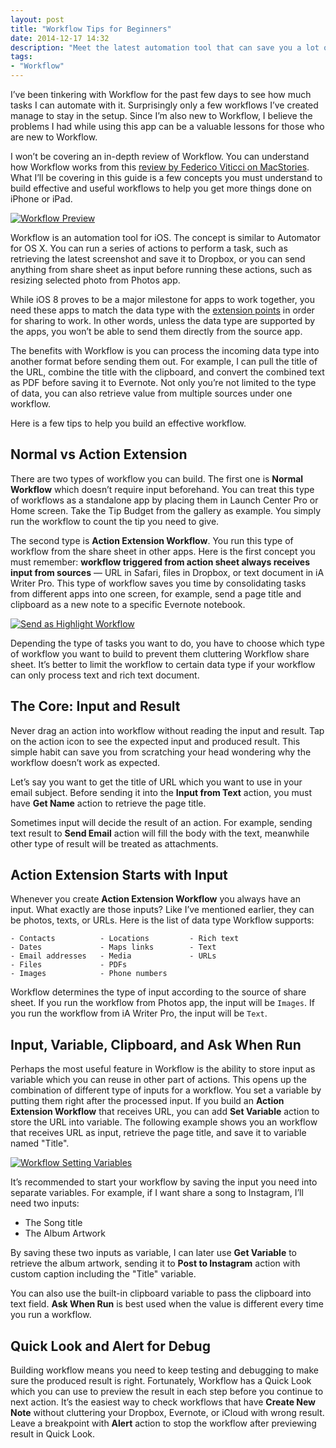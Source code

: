 ```yaml
---
layout: post
title: "Workflow Tips for Beginners"
date: 2014-12-17 14:32
description: "Meet the latest automation tool that can save you a lot of time on iPhone and iPad. Here is a few tips to get you started."
tags:
- "Workflow"
---
```


I’ve been tinkering with Workflow for the past few days to see how much tasks I can automate with it. Surprisingly only a few workflows I’ve created manage to stay in the setup. Since I’m also new to Workflow, I believe the problems I had while using this app can be a valuable lessons for those who are new to Workflow.

<!-- more -->

I won’t be covering an in-depth review of Workflow. You can understand how Workflow works from this [review by Federico Viticci on MacStories](http://www.macstories.net/reviews/workflow-review-integrated-automation-for-ios-8/ "Workflow Review: Integrated Automation for iOS 8 – MacStories"). What I’ll be covering in this guide is a few concepts you must understand to build effective and useful workflows to help you get more things done on iPhone or iPad.

[ ![Workflow Preview][113953] ](http://images.sayzlim.net/2014/12/workflow_lists.jpg "Workflow Preview")

[113953]: http://images.sayzlim.net/2014/12/workflow_lists.jpg "Workflow Preview"

Workflow is an automation tool for iOS. The concept is similar to Automator for OS X. You can run a series of actions to perform a task, such as retrieving the latest screenshot and save it to Dropbox, or you can send anything from share sheet as input before running these actions, such as resizing selected photo from Photos app.

While iOS 8 proves to be a major milestone for apps to work together, you need these apps to match the data type with the [extension points](http://sayzlim.net/ios-8-app-extensions-overview/ "Brief Overview of iOS 8 App Extensions - Sayz Lim") in order for sharing to work. In other words, unless the data type are supported by the apps, you won’t be able to send them directly from the source app.

The benefits with Workflow is you can process the incoming data type into another format before sending them out. For example, I can pull the title of the URL, combine the title with the clipboard, and convert the combined text as PDF before saving it to Evernote. Not only you’re not limited to the type of data, you can also retrieve value from multiple sources under one workflow.

Here is a few tips to help you build an effective workflow.

## Normal vs Action Extension

There are two types of workflow you can build. The first one is **Normal Workflow** which doesn’t require input beforehand. You can treat this type of workflows as a standalone app by placing them in Launch Center Pro or Home screen. Take the Tip Budget from the gallery as example. You simply run the workflow to count the tip you need to give.

The second type is **Action Extension Workflow**. You run this type of workflow from the share sheet in other apps. Here is the first concept you must remember: **workflow triggered from action sheet always receives input from sources** — URL in Safari, files in Dropbox, or text document in iA Writer Pro. This type of workflow saves you time by consolidating tasks from different apps into one screen, for example, send a page title and clipboard as a new note to a specific Evernote notebook.

[ ![Send as Highlight Workflow][113933] ](http://images.sayzlim.net/2014/12/workflow_highlight.gif "Send as Highlight Workflow")

[113933]: http://images.sayzlim.net/2014/12/workflow_highlight.gif "Send as Highlight Workflow"

Depending the type of tasks you want to do, you have to choose which type of workflow you want to build to prevent them cluttering Workflow share sheet. It’s better to limit the workflow to certain data type if your workflow can only process text and rich text document.

## The Core: Input and Result

Never drag an action into workflow without reading the input and result. Tap on the action icon to see the expected input and produced result. This simple habit can save you from scratching your head wondering why the workflow doesn’t work as expected.

Let’s say you want to get the title of URL which you want to use in your email subject. Before sending it into the **Input from Text** action, you must have **Get Name** action to retrieve the page title.

Sometimes input will decide the result of an action. For example, sending text result to **Send Email** action will fill the body with the text, meanwhile other type of result will be treated as attachments.

## Action Extension Starts with Input

Whenever you create **Action Extension Workflow** you always have an input. What exactly are those inputs? Like I’ve mentioned earlier, they can be photos, texts, or URLs. Here is the list of data type Workflow supports:

```
- Contacts          - Locations         - Rich text
- Dates             - Maps links        - Text
- Email addresses   - Media             - URLs
- Files             - PDFs
- Images            - Phone numbers
```

Workflow determines the type of input according to the source of share sheet. If you run the workflow from Photos app, the input will be `Images`. If you run the workflow from iA Writer Pro, the input will be `Text`.

## Input, Variable, Clipboard, and Ask When Run

Perhaps the most useful feature in Workflow is the ability to store input as variable which you can reuse in other part of actions. This opens up the combination of different type of inputs for a workflow. You set a variable by putting them right after the processed input. If you build an **Action Extension Workflow** that receives URL, you can add **Set Variable** action to store the URL into variable. The following example shows you an workflow that receives URL as input, retrieve the page title, and save it to variable named "Title".

[ ![Workflow Setting Variables][120202] ](http://images.sayzlim.net/2014/12/workflow_variables.jpg "Workflow Setting Variables")

[120202]: http://images.sayzlim.net/2014/12/workflow_variables.jpg "Workflow Setting Variables"

It’s recommended to start your workflow by saving the input you need into separate variables. For example, if I want share a song to Instagram, I’ll need two inputs:

- The Song title
- The Album Artwork

By saving these two inputs as variable, I can later use **Get Variable** to retrieve the album artwork, sending it to **Post to Instagram** action with custom caption including the "Title" variable.

You can also use the built-in clipboard variable to pass the clipboard into text field. **Ask When Run** is best used when the value is different every time you run a workflow.

## Quick Look and Alert for Debug

Building workflow means you need to keep testing and debugging to make sure the produced result is right. Fortunately, Workflow has a Quick Look which you can use to preview the result in each step before you continue to next action. It’s the easiest way to check workflows that have **Create New Note** without cluttering your Dropbox, Evernote, or iCloud with wrong result. Leave a breakpoint with **Alert** action to stop the workflow after previewing result in Quick Look.